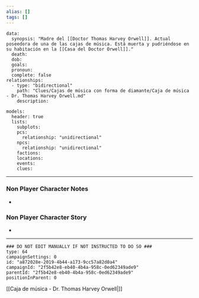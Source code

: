 ```yaml
---
alias: []
tags: []
---
```

```RpgManagerData
data: 
  synopsis: "Madre del [[Doctor Thomas Harvey Orwell]]. Actual poseedora de una de las cajas de música. Está muerta y pudriéndose en su habitación en la [[Casa del Doctor Orwell]]."
  death: 
  dob: 
  goals: 
  pronoun: 
  complete: false
relationships: 
  - type: "bidirectional"
    path: "Clues/Cajas de música con forma de diamante/Caja de música - Dr. Thomas Harvey Orwell.md"
    description: 
```
```RpgManager
models: 
  header: true
  lists: 
    subplots: 
    pcs: 
      relationship: "unidirectional"
    npcs: 
      relationship: "unidirectional"
    factions: 
    locations: 
    events: 
    clues: 
```
---
### Non Player Character Notes
 - 

### Non Player Character Story
 - 

---
```RpgManagerID
### DO NOT EDIT MANUALLY IF NOT INSTRUCTED TO DO SO ###
type: 64
campaignSettings: 0
id: "a872028e-2019-4b44-a173-9cc57a82d0a4"
campaignId: "2f5b42e8-eb40-4b4a-958c-0ed62349ade9"
parentId: "2f5b42e8-eb40-4b4a-958c-0ed62349ade9"
positionInParent: 0
```
[[Caja de música - Dr. Thomas Harvey Orwell|]]
